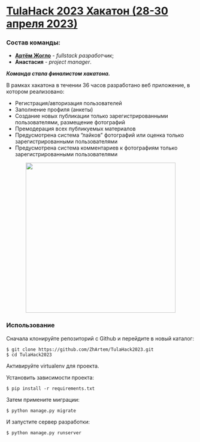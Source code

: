 # [TulaHack 2023 Хакатон (28-30 апреля 2023)](https://хакатоны.рус/tpost/b6oafu0z71-tulahack-2023)

### Состав команды:
- __[Артём Жогло](https://github.com/ZhArtem)__ - _fullstack разработчик_;
- __Анастасия__ - _project manager_.

___Команда стала финалистом хакатона.___ 

В рамках хакатона в течении 36 часов разработано веб приложение, в котором реализовано:
- Регистрация/авторизация пользователей
- Заполнение профиля (анкеты)
- Создание новых публикации только зарегистрированными пользователями, размещение фотографий
- Премодерация всех публикуемых материалов
- Предусмотрена система “лайков” фотографий или оценка только зарегистрированными пользователями
- Предусмотрена система комментариев к фотографиям только зарегистрированными пользователями
<p align="center">
  <img src="https://github.com/ZhArtem/TulaHack2023/assets/114347290/2d74a8a6-9b75-4252-974d-4df55cf96d79" width="400" align="center" />
</p>

### Использование

Сначала клонируйте репозиторий с Github и перейдите в новый каталог:

    $ git clone https://github.com/ZhArtem/TulaHack2023.git
    $ cd TulaHack2023
    
Активируйте virtualenv для проекта.

Установить зависимости проекта:

    $ pip install -r requirements.txt
    
    
Затем примените миграции:

    $ python manage.py migrate
    

И запустите сервер разработки:

    $ python manage.py runserver
